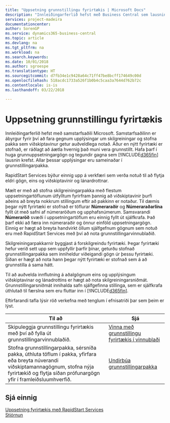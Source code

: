 ```yaml
---
title: "Uppsetning grunnstillingu fyrirtækis | Microsoft Docs"
description: "Innleiðingarferlið hefst með Business Central sem lausnin krefst. Allar þessar upplýsingar eru sameinaðar í grunnstillingarpakka."
services: project-madeira
documentationcenter: 
author: SorenGP
ms.service: dynamics365-business-central
ms.topic: article
ms.devlang: na
ms.tgt_pltfrm: na
ms.workload: na
ms.search.keywords: 
ms.date: 10/01/2018
ms.author: sgroespe
ms.translationtype: HT
ms.sourcegitcommit: d7fb34e1c9428a64c71ff47be8bcff174649c00d
ms.openlocfilehash: 518acdc1733a526f1b0b4c5caa3a7644d762b72c
ms.contentlocale: is-is
ms.lasthandoff: 03/22/2018

---
```

# <a name="set-up-company-configuration"></a>Uppsetning grunnstillingu fyrirtækis
Innleiðingarferlið hefst með samstarfsaðili Microsoft. Samstarfsaðilinn er ábyrgur fyrir því að fara gegnum upplýsingar um skilgreiningar og stofna pakka sem viðskiptavinur getur auðveldlega notað. Áður en nýtt fyrirtæki er stofnað, er ráðlagt að áætla hvernig það muni vera grunnstillt. Hafa þarf í huga grunnuppsetningargögn og tegundir gagna sem [!INCLUDE[d365fin](includes/d365fin_md.md)] lausnin krefst. Allar þessar upplýsingar eru sameinaðar í grunnstillingarpakka.

RapidStart Services býður einnig upp á verkfæri sem verða notuð til að flytja eldri gögn, eins og viðskiptavinir og lánardrottnar.  

Mælt er með að stofna skilgreiningarpakka með flestum uppsetningartöflunum útfylltum fyrirfram þannig að viðskiptavinir þurfi aðeins að breyta nokkrum stillingum eftir að pakkinn er notaður. Til dæmis þegar nýtt fyrirtæki er stofnað er töflurar **Númeraraðir** og **Númeraraðarlína** fyllt út með safni af númeraröðum og upphafsnúmerum. Samsvarandi **Númeraröð** svæði í uppsetningartöflum eru einnig fyllt út sjálfkrafa. Það þarf ekki að færa inn númeraraðir og önnur einföld uppsetningargögn. Einnig er hægt að breyta handvirkt öllum sjálfgefnum gögnum sem notuð eru með RapidStart Services með því að nota grunnstillingarvinnublaðið.  

Skilgreiningarpakkarnir byggjast á forskilgreindu fyrirtæki. Þegar fyrirtæki hefur verið sett upp sem uppfyllir þarfir þínar, geturðu stofnað grunnstillingarpakka sem inniheldur viðeigandi gögn úr þessu fyrirtæki. Síðan er hægt að nota hann þegar nýtt fyrirtæki er stofnað sem á að grunnstilla á sama hátt.  

Til að auðvelda innflutning á aðalgögnum eins og upplýsingum viðskiptavinar og lánadrottins er hægt að nota skilgreiningarsniðmát. Grunnstillingarsniðmát innihalda safn sjálfgefinna stillinga, sem er sjálfkrafa úthlutað til færslna sem eru fluttar inn í [!INCLUDE[d365fin](includes/d365fin_md.md)].

Eftirfarandi tafla lýsir röð verkefna með tenglum í efnisatriði þar sem þeim er lýst.

|**Til að**|**Sjá**|  
|------------|-------------|  
|Skipuleggja grunnstillingu fyrirtækis með því að fylla út grunnstillingarvinnublaðið.|[Vinna með grunnstillingu fyrirtækis í vinnublaði](admin-how-to-manage-company-configuration-in-a-worksheet.md)|  
|Stofna grunnstillingarpakka, sérsníða pakka, úthluta töflum í pakka, yfirfara eða breyta núverandi viðskiptamannagögnum, stofna nýja fyrirtækið og flytja síðan prófunargögn yfir í framleiðsluumhverfið.|[Undirbúa grunnstillingarpakka](admin-how-to-prepare-a-configuration-package.md)| 

## <a name="see-also"></a>Sjá einnig  
[Uppsetning fyrirtækis með RapidStart Services](admin-set-up-a-company-with-rapidstart.md)  
[Stjórnun](admin-setup-and-administration.md)

